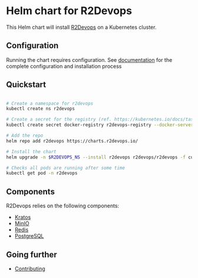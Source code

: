 # Helm chart for R2Devops

This Helm chart will install [R2Devops](https://r2devops.io/) on a Kubernetes cluster.

## Configuration

Running the chart requires configuration. See
[documentation](https://docs.r2devops.io/self-managed/kubernetes) for the
complete configuration and installation process

## Quickstart

```bash

# Create a namespace for r2devops
kubectl create ns r2devops

# Create a secret for the registry (ref. https://kubernetes.io/docs/tasks/configure-pod-container/pull-image-private-registry/)
kubectl create secret docker-registry r2devops-registry --docker-server=registry.gitlab.com/r2devops --docker-username=r2devops-user --docker-password=<TOKEN> -n r2devops

# Add the repo
helm repo add r2devops https://charts.r2devops.io/

# Install the chart
helm upgrade -n $R2DEVOPS_NS --install r2devops r2devops/r2devops -f custom_values.yaml

# Checks all pods are running after some time
kubectl get pod -n r2devops
```

## Components

R2Devops relies on the following components:

* [Kratos](https://www.ory.sh/kratos/)
* [MinIO](https://min.io/)
* [Redis](https://redis.io/)
* [PostgreSQL](https://www.postgresql.org/)

## Going further

* [Contributing](CONTIBUTING.md)
